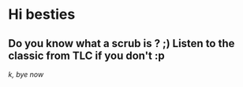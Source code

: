 # Hi besties
## Do you know what a scrub is ? ;) Listen to the classic from TLC if you don't :p
*k, bye now*

